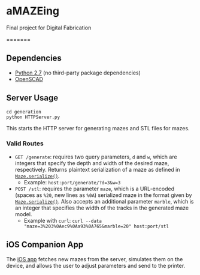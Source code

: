 # aMAZEing
Final project for Digital Fabrication

=======
## Dependencies
- [Python 2.7](https://www.python.org/downloads/release/python-2712/) (no third-party package dependencies)
- [OpenSCAD](http://www.openscad.org/downloads.html)

## Server Usage
```
cd generation
python HTTPServer.py
```
This starts the HTTP server for generating mazes and STL files for mazes.
### Valid Routes
- `GET /generate`: requires two query parameters, `d` and `w`, which are integers that specify the depth and width of the desired maze, respectively. Returns plaintext serialization of a maze as defined in [`Maze.serialize()`](generation/mazeGeneration.py#L157).
  - Example: `host:port/generate/?d=3&w=3`
- `POST /stl`: requires the parameter `maze`, which is a URL-encoded (spaces as `%20`, new lines as `%0A`) serialized maze in the format given by [`Maze.serialize()`](generation/mazeGeneration.py#L157). Also accepts an additional parameter `marble`, which is an integer that specifies the width of the tracks in the generated maze model.
  - Example with `curl`: `curl --data "maze=3%203%0Aec9%0Aa93%0A765&marble=20" host:port/stl`

## iOS Companion App
The [iOS app](https://github.com/eeevanbbb/Maze4Daze) fetches new mazes from the server, simulates them on the device, and allows the user to adjust parameters and send to the printer.
